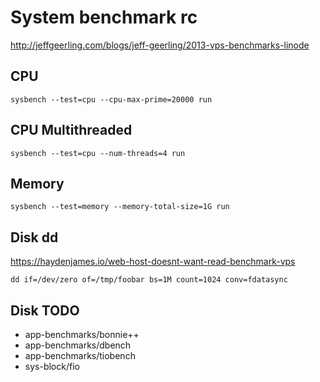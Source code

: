 # System benchmark rc

<http://jeffgeerling.com/blogs/jeff-geerling/2013-vps-benchmarks-linode>

## CPU

    sysbench --test=cpu --cpu-max-prime=20000 run

## CPU Multithreaded

    sysbench --test=cpu --num-threads=4 run

## Memory

    sysbench --test=memory --memory-total-size=1G run

## Disk dd

<https://haydenjames.io/web-host-doesnt-want-read-benchmark-vps>

    dd if=/dev/zero of=/tmp/foobar bs=1M count=1024 conv=fdatasync

## Disk TODO

* app-benchmarks/bonnie++
* app-benchmarks/dbench
* app-benchmarks/tiobench
* sys-block/fio

